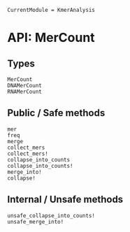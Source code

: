 ```@meta
CurrentModule = KmerAnalysis
```

# API: MerCount

## Types

```@docs
MerCount
DNAMerCount
RNAMerCount
```

## Public / Safe methods

```@docs
mer
freq
merge
collect_mers
collect_mers!
collapse_into_counts
collapse_into_counts!
merge_into!
collapse!
```

## Internal / Unsafe methods

```@docs
unsafe_collapse_into_counts!
unsafe_merge_into!
```